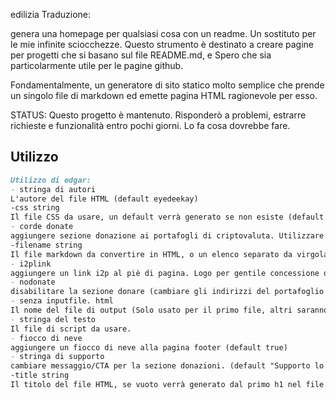 edilizia
Traduzione:

genera una homepage per qualsiasi cosa con un readme. Un sostituto per le mie infinite sciocchezze.
Questo strumento è destinato a creare pagine per progetti che si basano sul file README.md, e
Spero che sia particolarmente utile per le pagine github.

Fondamentalmente, un generatore di sito statico molto semplice che prende un singolo file di markdown ed emette
pagina HTML ragionevole per esso.

STATUS: Questo progetto è mantenuto. Risponderò a problemi, estrarre richieste e funzionalità entro pochi giorni. Lo fa
cosa dovrebbe fare.

Utilizzo
-----

```md
Utilizzo di edgar:
- stringa di autori
L'autore del file HTML (default eyedeekay)
-css string
Il file CSS da usare, un default verrà generato se non esiste (default style.css)
- corde donate
aggiungere sezione donazione ai portafogli di criptovaluta. Utilizzare gli schemi URL dell'indirizzo, separati da virgole (senza spazi.) Cambiali prima di correre a meno che tu non voglia che i soldi vengano da me. (DEFOP)
-filename string
Il file markdown da convertire in HTML, o un elenco separato da virgola di file (default README.md,USAGE.md,index.html,docs/README.md)
- i2plink
aggiungere un link i2p al piè di pagina. Logo per gentile concessione di @Shoalsteed e @mark22k (default true)
- nodonate
disabilitare la sezione donare (cambiare gli indirizzi del portafoglio -donate prima di impostare questo a true) (default true)
- senza inputfile. html
Il nome del file di output (Solo usato per il primo file, altri saranno nominati inputfile.html) (default index.html)
- stringa del testo
Il file di script da usare.
- fiocco di neve
aggiungere un fiocco di neve alla pagina footer (default true)
- stringa di supporto
cambiare messaggio/CTA per la sezione donazioni. (default "Supporto lo sviluppo indipendente di edgar")
-title string
Il titolo del file HTML, se vuoto verrà generato dal primo h1 nel file markdown.
```
